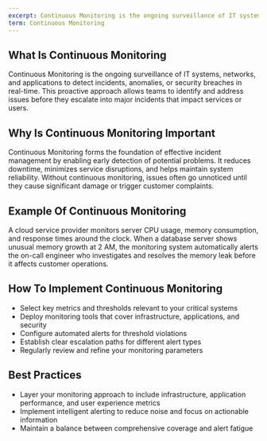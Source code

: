 ```yaml
---
excerpt: Continuous Monitoring is the ongoing surveillance of IT systems, networks, and applications to detect incidents, anomalies, or security breaches in real-time.
term: Continuous Monitoring
---
```

## What Is Continuous Monitoring

Continuous Monitoring is the ongoing surveillance of IT systems, networks, and applications to detect incidents, anomalies, or security breaches in real-time. This proactive approach allows teams to identify and address issues before they escalate into major incidents that impact services or users.

## Why Is Continuous Monitoring Important

Continuous Monitoring forms the foundation of effective incident management by enabling early detection of potential problems. It reduces downtime, minimizes service disruptions, and helps maintain system reliability. Without continuous monitoring, issues often go unnoticed until they cause significant damage or trigger customer complaints.

## Example Of Continuous Monitoring

A cloud service provider monitors server CPU usage, memory consumption, and response times around the clock. When a database server shows unusual memory growth at 2 AM, the monitoring system automatically alerts the on-call engineer who investigates and resolves the memory leak before it affects customer operations.

## How To Implement Continuous Monitoring

- Select key metrics and thresholds relevant to your critical systems
- Deploy monitoring tools that cover infrastructure, applications, and security
- Configure automated alerts for threshold violations
- Establish clear escalation paths for different alert types
- Regularly review and refine your monitoring parameters

## Best Practices

- Layer your monitoring approach to include infrastructure, application performance, and user experience metrics
- Implement intelligent alerting to reduce noise and focus on actionable information
- Maintain a balance between comprehensive coverage and alert fatigue